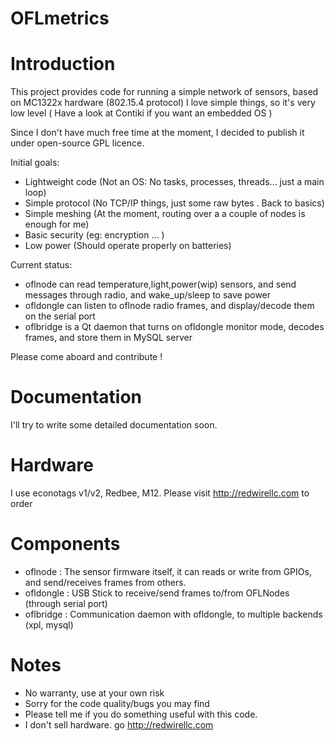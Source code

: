 OFLmetrics
==========

# Introduction

This project provides code for running a simple network of sensors, based on MC1322x hardware (802.15.4 protocol)
I love simple things, so it's very low level ( Have a look at Contiki if you want an embedded OS )

Since I don't have much free time at the moment, I decided to publish it under open-source GPL licence.

Initial goals:


- Lightweight code (Not an OS: No tasks, processes, threads... just a main loop)
- Simple protocol (No TCP/IP things, just some raw bytes . Back to basics)
- Simple meshing (At the moment, routing over a a couple of nodes is enough for me)
- Basic security (eg: encryption ... ) 
- Low power (Should operate properly on batteries)

Current status: 

- oflnode can read temperature,light,power(wip) sensors, and send messages through radio, and wake_up/sleep to save power
- ofldongle can listen to oflnode radio frames, and display/decode them on the serial port 
- oflbridge is a Qt daemon that turns on ofldongle monitor mode, decodes frames, and store them in MySQL server

Please come aboard and contribute ! 

# Documentation 

I'll try to write some detailed documentation soon. 


# Hardware 

I use econotags v1/v2, Redbee, M12. 
Please visit http://redwirellc.com to order 

# Components 


- oflnode   : The sensor firmware itself, it can reads or write from GPIOs, and send/receives frames from others.
- ofldongle : USB Stick to receive/send frames to/from OFLNodes (through serial port) 
- oflbridge : Communication daemon with ofldongle, to multiple backends (xpl, mysql)


# Notes

- No warranty, use at your own risk
- Sorry for the code quality/bugs you may find
- Please tell me if you do something useful with this code. 
- I don't sell hardware. go  http://redwirellc.com

